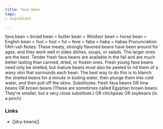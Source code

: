 ```yaml
---
title: fava bean
tags:
- ingredient

---
```

fava bean = broad bean = butter bean = Windsor bean = horse bean = English bean = fool = foul = ful = feve = faba = haba = habas Pronunciation: FAH-vah Notes: These meaty, strongly flavored beans have been around for ages, and they work well in sides dishes, soups, or salads. The larger ones are the best. Tender fresh fava beans are available in the fall and are much better tasting than canned, dried, or frozen ones. Fresh young fava beans need only be shelled, but mature beans must also be peeled to rid them of a waxy skin that surrounds each bean. The best way to do this is to blanch the shelled beans for a minute in boiling water, then plunge them into cold water, and then pull off the skins. Substitutes: fresh fava beans OR lima beans OR brown beans (These are sometimes called Egyptian brown beans. They're smaller, but a very close substitute.) OR chickpeas OR soybeans (in a pinch)

### Links

* [[dry-beans]]
